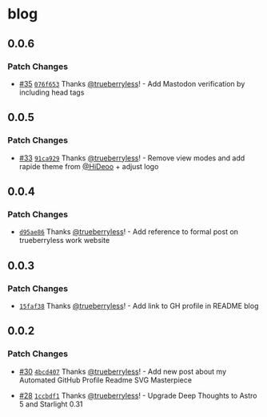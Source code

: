 # blog

## 0.0.6

### Patch Changes

- [#35](https://github.com/trueberryless-org/blog/pull/35) [`076f653`](https://github.com/trueberryless-org/blog/commit/076f6539fd191ea7688cf2258488295df2e75637) Thanks [@trueberryless](https://github.com/trueberryless)! - Add Mastodon verification by including head tags

## 0.0.5

### Patch Changes

- [#33](https://github.com/trueberryless-org/blog/pull/33) [`91ca929`](https://github.com/trueberryless-org/blog/commit/91ca929342b808a95753d1840d9454546bebc7ee) Thanks [@trueberryless](https://github.com/trueberryless)! - Remove view modes and add rapide theme from [@HiDeoo](https://github.com/hideoo) + adjust logo

## 0.0.4

### Patch Changes

- [`d95ae86`](https://github.com/trueberryless-org/blog/commit/d95ae86a93466447d10088664325d957ce3660c6) Thanks [@trueberryless](https://github.com/trueberryless)! - Add reference to formal post on trueberryless work website

## 0.0.3

### Patch Changes

- [`15faf38`](https://github.com/trueberryless-org/blog/commit/15faf38c0f394b81dcfea9c2f72ba1527d1a195f) Thanks [@trueberryless](https://github.com/trueberryless)! - Add link to GH profile in README blog

## 0.0.2

### Patch Changes

- [#30](https://github.com/trueberryless-org/blog/pull/30) [`4bcd407`](https://github.com/trueberryless-org/blog/commit/4bcd4073dba3d8916176dc7e35ab5bcf93c68dd9) Thanks [@trueberryless](https://github.com/trueberryless)! - Add new post about my Automated GitHub Profile Readme SVG Masterpiece

- [#28](https://github.com/trueberryless-org/blog/pull/28) [`1ccbdf1`](https://github.com/trueberryless-org/blog/commit/1ccbdf1038fc13252c01f4a94cb49ada372858f4) Thanks [@trueberryless](https://github.com/trueberryless)! - Upgrade Deep Thoughts to Astro 5 and Starlight 0.31
